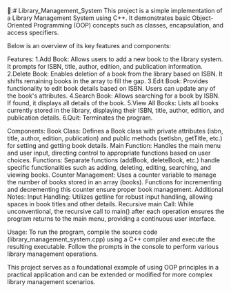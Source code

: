 📑:# Library_Management_System
This project is a simple implementation of a Library Management System using C++. It demonstrates basic Object-Oriented Programming (OOP) concepts such as classes, encapsulation, and access specifiers.

Below is an overview of its key features and components:

Features:
1.Add Book: Allows users to add a new book to the library system. It prompts for ISBN, title, author, edition, and publication information.
2.Delete Book: Enables deletion of a book from the library based on ISBN. It shifts remaining books in the array to fill the gap.
3.Edit Book: Provides functionality to edit book details based on ISBN. Users can update any of the book's attributes.
4.Search Book: Allows searching for a book by ISBN. If found, it displays all details of the book.
5.View All Books: Lists all books currently stored in the library, displaying their ISBN, title, author, edition, and publication details.
6.Quit: Terminates the program.

Components:
Book Class: Defines a Book class with private attributes (isbn, title, author, edition, publication) and public methods (setIsbn, getTitle, etc.) for setting and getting book details.
Main Function: Handles the main menu and user input, directing control to appropriate functions based on user choices.
Functions: Separate functions (addBook, deleteBook, etc.) handle specific functionalities such as adding, deleting, editing, searching, and viewing books.
Counter Management: Uses a counter variable to manage the number of books stored in an array (books). Functions for incrementing and decrementing this counter ensure proper book management.
Additional Notes:
Input Handling: Utilizes getline for robust input handling, allowing spaces in book titles and other details.
Recursive main Call: While unconventional, the recursive call to main() after each operation ensures the program returns to the main menu, providing a continuous user interface.

Usage:
To run the program, compile the source code (library_management_system.cpp) using a C++ compiler and execute the resulting executable. Follow the prompts in the console to perform various library management operations.

This project serves as a foundational example of using OOP principles in a practical application and can be extended or modified for more complex library management scenarios.
